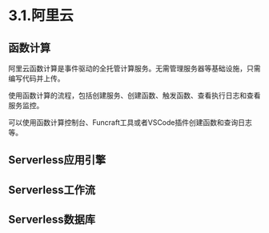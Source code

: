 # 3.1.阿里云

## 函数计算

阿里云函数计算是事件驱动的全托管计算服务。无需管理服务器等基础设施，只需编写代码并上传。

使用函数计算的流程，包括创建服务、创建函数、触发函数、查看执行日志和查看服务监控。

可以使用函数计算控制台、Funcraft工具或者VSCode插件创建函数和查询日志等。

## Serverless应用引擎

## Serverless工作流

## Serverless数据库